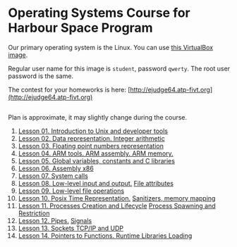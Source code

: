# Operating Systems Course for Harbour Space Program

Our primary operating system is the Linux. You can use
[this VirtualBox
image](https://drive.google.com/file/d/19pvmNOhqSQG_ZGx6kZ2hbhcuVefShDmI/view?usp=sharing).

Regular user name for this image is `student`, password `qwerty`. The root
user password is the same.

The contest for your homeworks is here: [http://ejudge64.atp-fivt.org](http://ejudge64.atp-fivt.org)

##
Plan is approximate, it may slightly change during the course.

 1. [Lesson 01. Introduction to Unix and developer tools]()
 2. [Lesson 02. Data representation. Integer arithmetic](ints/)
 3. [Lesson 03. Floating point numbers representation](ieee754/)
 4. [Lesson 04. ARM tools. ARM assembly. ARM memory.](arm/arm.md)
 5. [Lesson 05. Global variables, constants and C libraries](arm/memory_addressing.md)
 6. [Lesson 06. Assembly x86](asm-x86/)
 7. [Lesson 07. System calls](../en-mipt/syscalls/)
 8. [Lesson 08. Low-level input and output.](../en-mipt/fds/)
 [File attributes]()
 9. [Lesson 09. Low-level file operations](files/)
 10. [Lesson 10. Posix Time Representation.](time/) [Sanitizers, memory mapping](mmap/)
 11. [Lesson 11. Processes Creation and Lifecycle]()
 [Process Spawning and Restriction]()
 12. [Lesson 12. Pipes.](pipes/) [Signals](signals/)
 13. [Lesson 13. Sockets TCP/IP and UDP](scokets/)
 14. [Lesson 14. Pointers to Functions. Runtime Libraries Loading](libs/)
